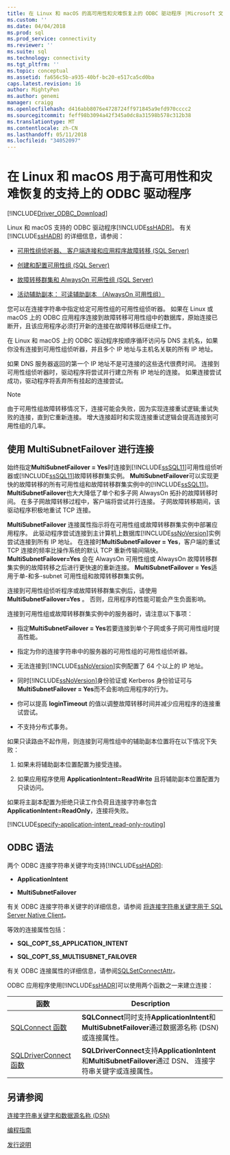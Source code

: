 ```yaml
---
title: 在 Linux 和 macOS 的高可用性和灾难恢复上的 ODBC 驱动程序 |Microsoft 文档
ms.custom: ''
ms.date: 04/04/2018
ms.prod: sql
ms.prod_service: connectivity
ms.reviewer: ''
ms.suite: sql
ms.technology: connectivity
ms.tgt_pltfrm: ''
ms.topic: conceptual
ms.assetid: fa656c5b-a935-40bf-bc20-e517ca5cd0ba
caps.latest.revision: 16
author: MightyPen
ms.author: genemi
manager: craigg
ms.openlocfilehash: d416abb8076e4728724ff971845a9efd970cccc2
ms.sourcegitcommit: feff98b3094a42f345a0dc8a31598b578c312b38
ms.translationtype: MT
ms.contentlocale: zh-CN
ms.lasthandoff: 05/11/2018
ms.locfileid: "34052097"
---
```

# <a name="odbc-driver-on-linux-and-macos-support-for-high-availability-and-disaster-recovery"></a>在 Linux 和 macOS 用于高可用性和灾难恢复的支持上的 ODBC 驱动程序
[!INCLUDE[Driver_ODBC_Download](../../../includes/driver_odbc_download.md)]

Linux 和 macOS 支持的 ODBC 驱动程序[!INCLUDE[ssHADR](../../../includes/sshadr_md.md)]。 有关 [!INCLUDE[ssHADR](../../../includes/sshadr_md.md)] 的详细信息，请参阅：  
  
-   [可用性组侦听器、 客户端连接和应用程序故障转移 (SQL Server)](http://msdn.microsoft.com/library/hh213417.aspx)  
  
-   [创建和配置可用性组 (SQL Server)](http://msdn.microsoft.com/library/ff878265.aspx)  
  
-   [故障转移群集和 AlwaysOn 可用性组 (SQL Server)](http://msdn.microsoft.com/library/ff929171.aspx)  
  
-   [活动辅助副本： 可读辅助副本 （AlwaysOn 可用性组）](http://msdn.microsoft.com/library/ff878253.aspx)  
  
您可以在连接字符串中指定给定可用性组的可用性组侦听器。 如果在 Linux 或 macOS 上的 ODBC 应用程序连接到故障转移可用性组中的数据库，原始连接已断开，且该应用程序必须打开新的连接在故障转移后继续工作。

在 Linux 和 macOS 上的 ODBC 驱动程序按顺序循环访问与 DNS 主机名，如果你没有连接到可用性组侦听器，并且多个 IP 地址与主机名关联的所有 IP 地址。

如果 DNS 服务器返回的第一个 IP 地址不是可连接的这些迭代很费时间。 连接到可用性组侦听器时，驱动程序将尝试并行建立所有 IP 地址的连接。 如果连接尝试成功，驱动程序将丢弃所有挂起的连接尝试。

> [!NOTE]  
> 由于可用性组故障转移情况下，连接可能会失败，因为实现连接重试逻辑;重试失败的连接，直到它重新连接。 增大连接超时和实现连接重试逻辑会提高连接到可用性组的几率。

## <a name="connecting-with-multisubnetfailover"></a>使用 MultiSubnetFailover 进行连接

始终指定**MultiSubnetFailover = Yes**时连接到[!INCLUDE[ssSQL11](../../../includes/sssql11_md.md)]可用性组侦听器或[!INCLUDE[ssSQL11](../../../includes/sssql11_md.md)]故障转移群集实例。 **MultiSubnetFailover**可以实现更快的故障转移的所有可用性组和故障转移群集实例中的[!INCLUDE[ssSQL11](../../../includes/sssql11_md.md)]。 **MultiSubnetFailover**也大大降低了单个和多子网 AlwaysOn 拓扑的故障转移时间。 在多子网故障转移过程中，客户端将尝试并行连接。 子网故障转移期间，该驱动程序积极地重试 TCP 连接。

**MultiSubnetFailover** 连接属性指示将在可用性组或故障转移群集实例中部署应用程序。 此驱动程序尝试连接到主计算机上数据库[!INCLUDE[ssNoVersion](../../../includes/ssnoversion_md.md)]实例尝试连接到所有 IP 地址。 在连接时**MultiSubnetFailover = Yes**，客户端的重试 TCP 连接的频率比操作系统的默认 TCP 重新传输间隔快。 **MultiSubnetFailover=Yes** 会在 AlwaysOn 可用性组或 AlwaysOn 故障转移群集实例的故障转移之后进行更快速的重新连接。 **MultiSubnetFailover = Yes**适用于单-和多-subnet 可用性组和故障转移群集实例。  

连接到可用性组侦听程序或故障转移群集实例后，请使用 **MultiSubnetFailover=Yes** 。 否则，应用程序的性能可能会产生负面影响。

连接到可用性组或故障转移群集实例中的服务器时，请注意以下事项：
  
-   指定**MultiSubnetFailover = Yes**若要连接到单个子网或多子网可用性组时提高性能。

-   指定为你的连接字符串中的服务器的可用性组的可用性组侦听器。
  
-   无法连接到[!INCLUDE[ssNoVersion](../../../includes/ssnoversion_md.md)]实例配置了 64 个以上的 IP 地址。

-   同时[!INCLUDE[ssNoVersion](../../../includes/ssnoversion_md.md)]身份验证或 Kerberos 身份验证可与**MultiSubnetFailover = Yes**而不会影响应用程序的行为。

-   你可以提高 **loginTimeout** 的值以调整故障转移时间并减少应用程序的连接重试尝试。

-   不支持分布式事务。  
  
如果只读路由不起作用，则连接到可用性组中的辅助副本位置将在以下情况下失败：  
  
1.  如果未将辅助副本位置配置为接受连接。  
  
2.  如果应用程序使用 **ApplicationIntent=ReadWrite** 且将辅助副本位置配置为只读访问。  
  
如果将主副本配置为拒绝只读工作负荷且连接字符串包含 **ApplicationIntent=ReadOnly**，连接将失败。  


[!INCLUDE[specify-application-intent_read-only-routing](~/includes/paragraph-content/specify-application-intent-read-only-routing.md)]


## <a name="odbc-syntax"></a>ODBC 语法

两个 ODBC 连接字符串关键字均支持[!INCLUDE[ssHADR](../../../includes/sshadr_md.md)]:  
  
-   **ApplicationIntent**  
  
-   **MultiSubnetFailover**  
  
有关 ODBC 连接字符串关键字的详细信息，请参阅 [将连接字符串关键字用于 SQL Server Native Client](http://msdn.microsoft.com/library/ms130822.aspx)。  
  
等效的连接属性包括：
  
-   **SQL_COPT_SS_APPLICATION_INTENT**  
  
-   **SQL_COPT_SS_MULTISUBNET_FAILOVER**  
  
有关 ODBC 连接属性的详细信息，请参阅[SQLSetConnectAttr](http://msdn.microsoft.com/library/ms131709.aspx)。  
  
ODBC 应用程序使用[!INCLUDE[ssHADR](../../../includes/sshadr_md.md)]可以使用两个函数之一来建立连接：  
  
|函数|Description|  
|------------|---------------|  
|[SQLConnect 函数](../../../odbc/reference/syntax/sqlconnect-function.md)|**SQLConnect**同时支持**ApplicationIntent**和**MultiSubnetFailover**通过数据源名称 (DSN) 或连接属性。|  
|[SQLDriverConnect 函数](../../../odbc/reference/syntax/sqldriverconnect-function.md)|**SQLDriverConnect**支持**ApplicationIntent**和**MultiSubnetFailover**通过 DSN、 连接字符串关键字或连接属性。|
  
## <a name="see-also"></a>另请参阅  

[连接字符串关键字和数据源名称 (DSN)](../../../connect/odbc/linux-mac/connection-string-keywords-and-data-source-names-dsns.md)

[编程指南](../../../connect/odbc/linux-mac/programming-guidelines.md)

[发行说明](../../../connect/odbc/linux-mac/release-notes.md)  
